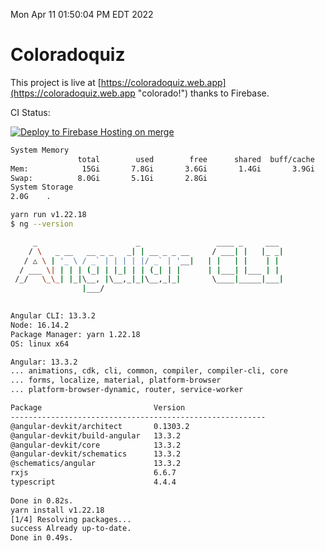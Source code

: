 Mon Apr 11 01:50:04 PM EDT 2022

# Coloradoquiz


This project is live at [https://coloradoquiz.web.app](https://coloradoquiz.web.app "colorado!") thanks to Firebase.

CI Status: 

[![Deploy to Firebase Hosting on merge](https://github.com/teamkushal/coloradoquiz/actions/workflows/firebase-hosting-merge.yml/badge.svg)](https://github.com/teamkushal/coloradoquiz/actions/workflows/firebase-hosting-merge.yml)

```bash
System Memory
               total        used        free      shared  buff/cache   available
Mem:            15Gi       7.8Gi       3.6Gi       1.4Gi       3.9Gi       5.7Gi
Swap:          8.0Gi       5.1Gi       2.8Gi
System Storage
2.0G	.
```
```bash
yarn run v1.22.18
$ ng --version

     _                      _                 ____ _     ___
    / \   _ __   __ _ _   _| | __ _ _ __     / ___| |   |_ _|
   / △ \ | '_ \ / _` | | | | |/ _` | '__|   | |   | |    | |
  / ___ \| | | | (_| | |_| | | (_| | |      | |___| |___ | |
 /_/   \_\_| |_|\__, |\__,_|_|\__,_|_|       \____|_____|___|
                |___/
    

Angular CLI: 13.3.2
Node: 16.14.2
Package Manager: yarn 1.22.18
OS: linux x64

Angular: 13.3.2
... animations, cdk, cli, common, compiler, compiler-cli, core
... forms, localize, material, platform-browser
... platform-browser-dynamic, router, service-worker

Package                         Version
---------------------------------------------------------
@angular-devkit/architect       0.1303.2
@angular-devkit/build-angular   13.3.2
@angular-devkit/core            13.3.2
@angular-devkit/schematics      13.3.2
@schematics/angular             13.3.2
rxjs                            6.6.7
typescript                      4.4.4
    
Done in 0.82s.
yarn install v1.22.18
[1/4] Resolving packages...
success Already up-to-date.
Done in 0.49s.
```
```bash
